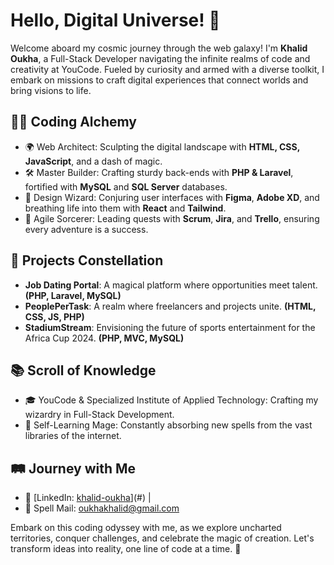 # Hello, Digital Universe! 🚀

Welcome aboard my cosmic journey through the web galaxy! I'm **Khalid Oukha**, a Full-Stack Developer navigating the infinite realms of code and creativity at YouCode. Fueled by curiosity and armed with a diverse toolkit, I embark on missions to craft digital experiences that connect worlds and bring visions to life.

## 🧙‍♂️ Coding Alchemy
- 🌍 Web Architect: Sculpting the digital landscape with **HTML, CSS, JavaScript**, and a dash of magic.
- 🛠 Master Builder: Crafting sturdy back-ends with **PHP & Laravel**, fortified with **MySQL** and **SQL Server** databases.
- 🎨 Design Wizard: Conjuring user interfaces with **Figma**, **Adobe XD**, and breathing life into them with **React** and **Tailwind**.
- 🔮 Agile Sorcerer: Leading quests with **Scrum**, **Jira**, and **Trello**, ensuring every adventure is a success.

## 🌌 Projects Constellation
- **Job Dating Portal**: A magical platform where opportunities meet talent. **(PHP, Laravel, MySQL)**
- **PeoplePerTask**: A realm where freelancers and projects unite. **(HTML, CSS, JS, PHP)**
- **StadiumStream**: Envisioning the future of sports entertainment for the Africa Cup 2024. **(PHP, MVC, MySQL)**

## 📚 Scroll of Knowledge
- 🎓 YouCode & Specialized Institute of Applied Technology: Crafting my wizardry in Full-Stack Development.
- 📖 Self-Learning Mage: Constantly absorbing new spells from the vast libraries of the internet.

## 🛤 Journey with Me
- 🏰 [LinkedIn: [khalid-oukha](https://www.linkedin.com/in/khalid-oukha/)](#) | 
- 📧 Spell Mail: oukhakhalid@gmail.com

Embark on this coding odyssey with me, as we explore uncharted territories, conquer challenges, and celebrate the magic of creation. Let's transform ideas into reality, one line of code at a time. 🌠
